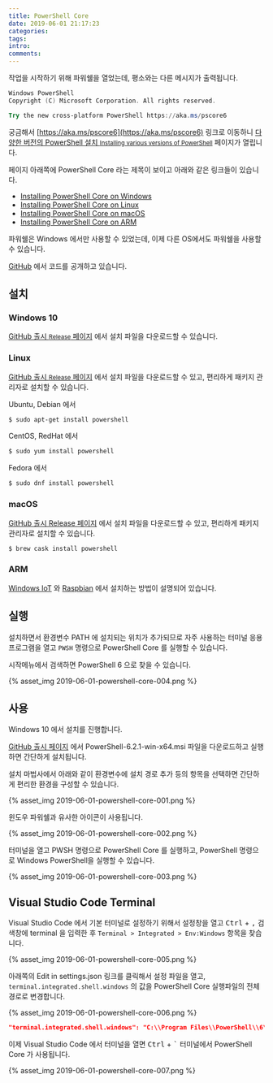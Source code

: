 ```yaml
---
title: PowerShell Core
date: 2019-06-01 21:17:23
categories:
tags:
intro:
comments:
---
```


작업을 시작하기 위해 파워쉘을 열었는데, 평소와는 다른 메시지가 출력됩니다.

```powershell
Windows PowerShell
Copyright (C) Microsoft Corporation. All rights reserved.

Try the new cross-platform PowerShell https://aka.ms/pscore6
```

궁금해서 [https://aka.ms/pscore6](https://aka.ms/pscore6) 링크로 이동하니 [다양한 버전의 PowerShell 설치 <small>Installing various versions of PowerShell</small>](https://docs.microsoft.com/ko-kr/powershell/scripting/install/installing-powershell?view=powershell-6#powershell-core) 페이지가 열립니다.

페이지 아래쪽에 PowerShell Core 라는 제목이 보이고 아래와 같은 링크들이 있습니다.

-   [Installing PowerShell Core on Windows](https://docs.microsoft.com/ko-kr/powershell/scripting/install/installing-powershell-core-on-windows?view=powershell-6)
-   [Installing PowerShell Core on Linux](https://docs.microsoft.com/ko-kr/powershell/scripting/install/installing-powershell-core-on-linux?view=powershell-6)
-   [Installing PowerShell Core on macOS](https://docs.microsoft.com/ko-kr/powershell/scripting/install/installing-powershell-core-on-macos?view=powershell-6)
-   [Installing PowerShell Core on ARM](https://docs.microsoft.com/ko-kr/powershell/scripting/install/powershell-core-on-arm?view=powershell-6)

파워쉘은 Windows 에서만 사용할 수 있었는데, 이제 다른 OS에서도 파워쉘을 사용할 수 있습니다.

[GitHub](https://github.com/powershell/powershell) 에서 코드를 공개하고 있습니다.

## 설치

### Windows 10

[GitHub 출시 <small>Release</small> 페이지](https://github.com/PowerShell/PowerShell/releases/latest) 에서 설치 파일을 다운로드할 수 있습니다.

### Linux

[GitHub 출시 <small>Release</small> 페이지](https://github.com/PowerShell/PowerShell/releases/latest) 에서 설치 파일을 다운로드할 수 있고, 편리하게 패키지 관리자로 설치할 수 있습니다.

Ubuntu, Debian 에서

```bash
$ sudo apt-get install powershell
```

CentOS, RedHat 에서

```bash
$ sudo yum install powershell
```

Fedora 에서

```bash
$ sudo dnf install powershell
```

### macOS

[GitHub 출시 Release 페이지](https://github.com/PowerShell/PowerShell/releases/latest) 에서 설치 파일을 다운로드할 수 있고, 편리하게 패키지 관리자로 설치할 수 있습니다.

```bash
$ brew cask install powershell
```

### ARM

[Windows IoT](https://docs.microsoft.com/ko-kr/powershell/scripting/install/installing-powershell-core-on-windows?view=powershell-6#deploying-on-windows-iot) 와 [Raspbian](https://docs.microsoft.com/ko-kr/powershell/scripting/install/installing-powershell-core-on-linux?view=powershell-6#raspbian) 에서 설치하는 방법이 설명되어 있습니다.

## 실행

설치하면서 환경변수 PATH 에 설치되는 위치가 추가되므로 자주 사용하는 터미널 응용프로그램을 열고 `PWSH` 명령으로 PowerShell Core 를 실행할 수 있습니다.

시작메뉴에서 검색하면 PowerShell 6 으로 찾을 수 있습니다.

{% asset_img 2019-06-01-powershell-core-004.png %}

## 사용

Windows 10 에서 설치를 진행합니다.

[GitHub 출시 페이지](https://github.com/PowerShell/PowerShell/releases/latest) 에서 PowerShell-6.2.1-win-x64.msi 파일을 다운로드하고 실행하면 간단하게 설치됩니다.

설치 마법사에서 아래와 같이 환경변수에 설치 경로 추가 등의 항목을 선택하면 간단하게 편리한 환경을 구성할 수 있습니다.

{% asset_img 2019-06-01-powershell-core-001.png %}

윈도우 파워쉘과 유사한 아이콘이 사용됩니다.

{% asset_img 2019-06-01-powershell-core-002.png %}

터미널을 열고 PWSH 명령으로 PowerShell Core 를 실행하고, PowerShell 명령으로 Windows PowerShell을 실행할 수 있습니다.

{% asset_img 2019-06-01-powershell-core-003.png %}

## Visual Studio Code Terminal

Visual Studio Code 에서 기본 터미널로 설정하기 위해서 설정창을 열고 <kbd>Ctrl</kbd> + <kbd>,</kbd> 검색창에 terminal 을 입력한 후 `Terminal > Integrated > Env:Windows` 항목을 찾습니다.

{% asset_img 2019-06-01-powershell-core-005.png %}

아래쪽의 Edit in settings.json 링크를 클릭해서 설정 파일을 열고, `terminal.integrated.shell.windows` 의 값을 PowerShell Core 실행파일의 전체 경로로 변경합니다.

{% asset_img 2019-06-01-powershell-core-006.png %}

```json
"terminal.integrated.shell.windows": "C:\\Program Files\\PowerShell\\6\\pwsh.exe"
```

이제 Visual Studio Code 에서 터미널을 열면 <kbd>Ctrl</kbd> + <kbd>`</kbd> 터미널에서 PowerShell Core 가 사용됩니다.

{% asset_img 2019-06-01-powershell-core-007.png %}
